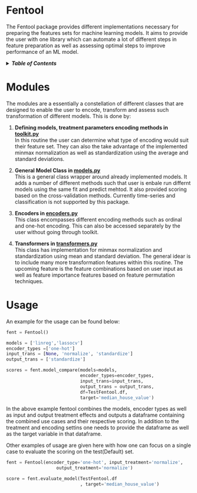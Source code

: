 # Fentool
The Fentool package provides different implementations 
necessary for preparing the features sets for machine learning 
models. It aims to provide the user with one library which 
can automate a lot of different steps in feature preparation as well as
assessing optimal steps to improve performance of an ML model.

<details>
<summary><strong><em>Table of Contents</em></strong></summary>
 
- [Modules](#Modules)
- [Usage](#Usage-started)
 
</details>

# Modules
The modules are a essentially a constellation of different classes that are designed
to enable the user to encode, transform and assess such transformation of different models.
This is done by: 
1) __Defining models, treatment parameters encoding methods in [toolkit.py](,/fentool/toolkit,py)__<br/> 
In this routine the user can determine what type of encoding would suit their feature set. They can also 
 the take advantage of the implemented minmax normalization as well as standardization using the average and
standard deviations. 

2) __General Model Class in [models.py](,/fentool/models,py)__<br/>
This is a general class wrapper around already implemented models. It adds a number of different methods
such that user is enbale run differnt models using the same fit and predict mehtod. It also provided scoring
based on the cross-validation methods. Currently time-series and classification is not supported by this package.

3) __Encoders in [encoders.py](./fentool/pre_process/encoders.py)__<br/> 
This class encompasses different encoding methods such as ordinal and one-hot encoding. This can also be accessed separately 
by the user without going through toolkit. 

4) __Transformers in [transformers.py](./fentool/pre_process/transformers.py)__<br/>
This class has implementation for minmax normalization and standardization using mean and standard deviation. The general idear is 
to include many more transformation features within this routine. The upcoming feature is the feature combinations based on user 
input as well as feature importance features based on feature permutation techniques. 

# Usage

An example for the usage can be found below:
```python 
fent = Fentool()

models = ['linreg','lassocv']
encoder_types =['one-hot']
input_trans = [None, 'normalize', 'standardize']
output_trans = ['standardize']

scores = fent.model_compare(models=models,
                            encoder_types=encoder_types,
                            input_trans=input_trans,
                            output_trans = output_trans,
                            df=TestFentool.df,
                            target='median_house_value')


```
In the above example fentool combines the models, encoder types as well as input
and output treatment effects and outputs a dataframe containing the combined use cases and their respective scoring.
In addition to the treatment and encoding settins one needs to provide the dataframe as well as the target variable in that 
dataframe.

Other examples of usage are given here with how one can focus on a single case to evaluate the scoring on the test(Default) set.
```python 
fent = Fentool(encoder_type='one-hot', input_treatment='normalize',
                   output_treatment='normalize')

score = fent.evaluate_model(TestFentool.df
                            , target='median_house_value')
```

